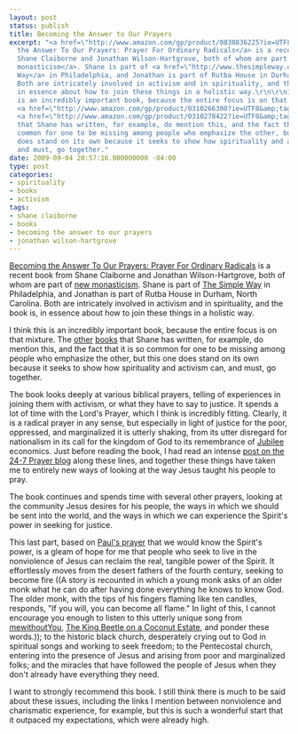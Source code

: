 ```yaml
---
layout: post
status: publish
title: Becoming the Answer to Our Prayers
excerpt: "<a href=\"http://www.amazon.com/gp/product/0830836225?ie=UTF8&amp;tag=jonathanstega-20&amp;linkCode=as2&amp;camp=1789&amp;creative=390957&amp;creativeASIN=0830836225\">Becoming
  the Answer To Our Prayers: Prayer For Ordinary Radicals</a> is a recent book from
  Shane Claiborne and Jonathan Wilson-Hartgrove, both of whom are part of <a href=\"http://www.newmonasticism.org/\">new
  monasticism</a>. Shane is part of <a href=\"http://www.thesimpleway.org/\">The Simple
  Way</a> in Philadelphia, and Jonathan is part of Rutba House in Durham, North Carolina.
  Both are intricately involved in activism and in spirituality, and the book is,
  in essence about how to join these things in a holistic way.\r\n\r\nI think this
  is an incredibly important book, because the entire focus is on that mixture. The
  <a href=\"http://www.amazon.com/gp/product/0310266300?ie=UTF8&amp;tag=jonathanstega-20&amp;linkCode=as2&amp;camp=1789&amp;creative=390957&amp;creativeASIN=0310266300\">other</a>
  <a href=\"http://www.amazon.com/gp/product/0310278422?ie=UTF8&amp;tag=jonathanstega-20&amp;linkCode=as2&amp;camp=1789&amp;creative=390957&amp;creativeASIN=0310278422\">books</a>
  that Shane has written, for example, do mention this, and the fact that it is so
  common for one to be missing among people who emphasize the other, but this one
  does stand on its own because it seeks to show how spirituality and activism can,
  and must, go together."
date: 2009-09-04 20:57:16.000000000 -04:00
type: post
categories:
- spirituality
- books
- activism
tags:
- shane claiborne
- books
- becoming the answer to our prayers
- jonathan wilson-hartgrove
---
```

<a href="http://www.amazon.com/gp/product/0830836225?ie=UTF8&amp;tag=jonathanstega-20&amp;linkCode=as2&amp;camp=1789&amp;creative=390957&amp;creativeASIN=0830836225">Becoming the Answer To Our Prayers: Prayer For Ordinary Radicals</a> is a recent book from Shane Claiborne and Jonathan Wilson-Hartgrove, both of whom are part of <a href="http://www.newmonasticism.org/">new monasticism</a>. Shane is part of <a href="http://www.thesimpleway.org/">The Simple Way</a> in Philadelphia, and Jonathan is part of Rutba House in Durham, North Carolina. Both are intricately involved in activism and in spirituality, and the book is, in essence about how to join these things in a holistic way.

I think this is an incredibly important book, because the entire focus is on that mixture. The <a href="http://www.amazon.com/gp/product/0310266300?ie=UTF8&amp;tag=jonathanstega-20&amp;linkCode=as2&amp;camp=1789&amp;creative=390957&amp;creativeASIN=0310266300">other</a> <a href="http://www.amazon.com/gp/product/0310278422?ie=UTF8&amp;tag=jonathanstega-20&amp;linkCode=as2&amp;camp=1789&amp;creative=390957&amp;creativeASIN=0310278422">books</a> that Shane has written, for example, do mention this, and the fact that it is so common for one to be missing among people who emphasize the other, but this one does stand on its own because it seeks to show how spirituality and activism can, and must, go together.

The book looks deeply at various biblical prayers, telling of experiences in joining them with activism, or what they have to say to justice. It spends a lot of time with the Lord's Prayer, which I think is incredibly fitting. Clearly, it is a radical prayer in any sense, but especially in light of justice for the poor, oppressed, and marginalized it is utterly shaking, from its utter disregard for nationalism in its call for the kingdom of God to its remembrance of <a href="http://en.wikipedia.org/wiki/Jubilee_%28Biblical%29">Jubilee</a> economics. Just before reading the book, I had read an intense <a href="http://24-7prayer.com/content/1068">post on the 24-7 Prayer blog</a> along these lines, and together these things have taken me to entirely new ways of looking at the way Jesus taught his people to pray.

The book continues and spends time with several other prayers, looking at the community Jesus desires for his people, the ways in which we should be sent into the world, and the ways in which we can experience the Spirit's power in seeking for justice.

This last part, based on <a href="http://www.biblegateway.com/passage/?search=ephesians%201:15-23&amp;version=NIV">Paul's prayer</a> that we would know the Spirit's power, is a gleam of hope for me that people who seek to live in the nonviolence of Jesus can reclaim the real, tangible power of the Spirit. It effortlessly moves from the desert fathers of the fourth century, seeking to become fire ((A story is recounted in which a young monk asks of an older monk what he can do after having done everything he knows to know God. The older monk, with the tips of his fingers flaming like ten candles, responds, "If you will, you can become all flame." In light of this, I cannot encourage you enough to listen to this utterly unique song from <a href="http://www.mewithoutyou.com/">mewithoutYou</a>, <a href="http://www.last.fm/music/mewithoutYou/it's+all+crazy!+it's+all+false!+it's+all+a+dream!+it's+alright/The+King+Beetle+on+a+Coconut+Estate">The King Beetle on a Coconut Estate</a>, and ponder these words.)); to the historic black church, desperately crying out to God in spiritual songs and working to seek freedom; to the Pentecostal church, entering into the presence of Jesus and arising from poor and marginalized folks; and the miracles that have followed the people of Jesus when they don't already have everything they need.

I want to strongly recommend this book. I still think there is much to be said about these issues, including the links I mention between nonviolence and charismatic experience, for example, but this is such a wonderful start that it outpaced my expectations, which were already high.
